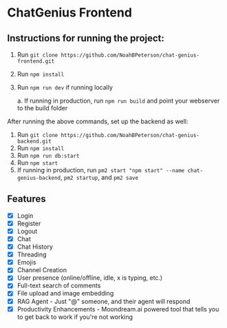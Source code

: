 # ChatGenius Frontend

## Instructions for running the project:

1. Run `git clone https://github.com/NoahBPeterson/chat-genius-frontend.git`
2. Run `npm install`
3. Run `npm run dev` if running locally

   a. If running in production, run `npm run build` and point your webserver to the build folder

After running the above commands, set up the backend as well:

1. Run `git clone https://github.com/NoahBPeterson/chat-genius-backend.git`
2. Run `npm install`
3. Run `npm run db:start`
4. Run `npm start`
5. If running in production, run `pm2 start "npm start" --name chat-genius-backend`, `pm2 startup`, and `pm2 save`

## Features

- [x] Login
- [x] Register
- [x] Logout
- [x] Chat
- [x] Chat History
- [x] Threading
- [x] Emojis
- [x] Channel Creation
- [x] User presence (online/offline, idle, x is typing, etc.)
- [x] Full-text search of comments
- [x] File upload and image embedding
- [x] RAG Agent - Just "@" someone, and their agent will respond
- [x] Productivity Enhancements - Moondream.ai powered tool that tells you to get back to work if you're not working
